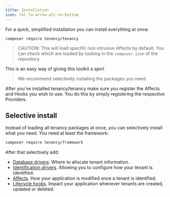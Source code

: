 ```yaml
---
title: Installation
icon: fal fa-arrow-alt-to-bottom
---
```

For a quick, simplified installation you can install everything at once:

```bash
composer require tenancy/tenancy
```

> CAUTION: This will load specific non intrusive Affects by default. You can check which are loaded by looking in the `composer.json` of the repository.

This is an easy way of giving this toolkit a spin!

> We recommend selectively installing the packages you need.

After you've installed tenancy/tenancy make sure you register the Affects and Hooks you wish to use. You do this by simply registering the respective Providers.

## Selective install

Instead of loading all tenancy packages at once, you can selectively install
what you need. You need at least the framework:

```bash
composer require tenancy/framework
``` 

After that selectively add:

- [Database drivers](database-drivers). Where to allocate tenant information.
- [Identification drivers](architecture-identification). Allowing you to configure how your tenant is identified.
- [Affects](architecture-affects). How your application is modified once a tenant is identified.
- [Lifecycle hooks](architecture-lifecycle). Impact your application whenever tenants are created, updated or deleted.

